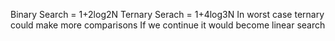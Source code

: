 Binary Search = 1+2log2N
Ternary Serach = 1+4log3N
In worst case ternary could make more comparisons
If we continue it would become linear search
